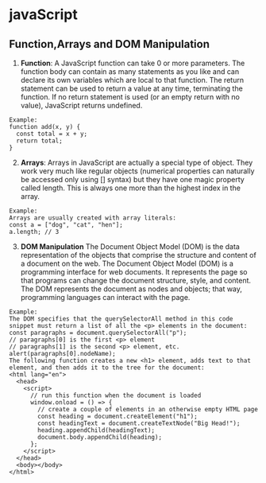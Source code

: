 # javaScript
## Function,Arrays and DOM Manipulation

1. **Function**:
A JavaScript function can take 0 or more parameters. The function body can contain as many statements as you like and can declare its own variables which are local to that function. The return statement can be used to return a value at any time, terminating the function. If no return statement is used (or an empty return with no value), JavaScript returns undefined.
```
Example:
function add(x, y) {
  const total = x + y;
  return total;
}
```
2. **Arrays**:
Arrays in JavaScript are actually a special type of object. They work very much like regular objects (numerical properties can naturally be accessed only using [] syntax) but they have one magic property called length. This is always one more than the highest index in the array.
```
Example:
Arrays are usually created with array literals:
const a = ["dog", "cat", "hen"];
a.length; // 3

```
3. **DOM Manipulation**
The Document Object Model (DOM) is the data representation of the objects that comprise the structure and content of a document on the web.
The Document Object Model (DOM) is a programming interface for web documents. It represents the page so that programs can change the document structure, style, and content. The DOM represents the document as nodes and objects; that way, programming languages can interact with the page.
```
Example:
The DOM specifies that the querySelectorAll method in this code snippet must return a list of all the <p> elements in the document:
const paragraphs = document.querySelectorAll("p");
// paragraphs[0] is the first <p> element
// paragraphs[1] is the second <p> element, etc.
alert(paragraphs[0].nodeName);
The following function creates a new <h1> element, adds text to that element, and then adds it to the tree for the document:
<html lang="en">
  <head>
    <script>
      // run this function when the document is loaded
      window.onload = () => {
        // create a couple of elements in an otherwise empty HTML page
        const heading = document.createElement("h1");
        const headingText = document.createTextNode("Big Head!");
        heading.appendChild(headingText);
        document.body.appendChild(heading);
      };
    </script>
  </head>
  <body></body>
</html>
```
